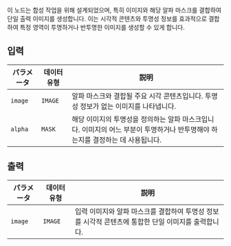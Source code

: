 
이 노드는 합성 작업을 위해 설계되었으며, 특히 이미지와 해당 알파 마스크를 결합하여 단일 출력 이미지를 생성합니다. 이는 시각적 콘텐츠와 투명성 정보를 효과적으로 결합하여 특정 영역이 투명하거나 반투명한 이미지를 생성할 수 있게 합니다.

## 입력

| パラメータ | 데이터 유형 | 説明 |
|-----------|-------------|-------------|
| `image`   | `IMAGE`     | 알파 마스크와 결합될 주요 시각 콘텐츠입니다. 투명성 정보가 없는 이미지를 나타냅니다. |
| `alpha`   | `MASK`      | 해당 이미지의 투명성을 정의하는 알파 마스크입니다. 이미지의 어느 부분이 투명하거나 반투명해야 하는지를 결정하는 데 사용됩니다. |

## 출력

| パラメータ | 데이터 유형 | 説明 |
|-----------|-------------|-------------|
| `image`   | `IMAGE`     | 입력 이미지와 알파 마스크를 결합하여 투명성 정보를 시각적 콘텐츠에 통합한 단일 이미지를 출력합니다. |
